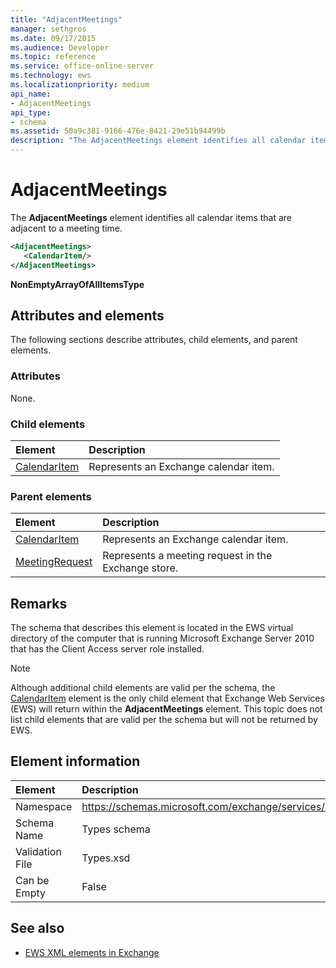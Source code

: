 ```yaml
---
title: "AdjacentMeetings"
manager: sethgros
ms.date: 09/17/2015
ms.audience: Developer
ms.topic: reference
ms.service: office-online-server
ms.technology: ews
ms.localizationpriority: medium
api_name:
- AdjacentMeetings
api_type:
- schema
ms.assetid: 50a9c381-9166-476e-8421-29e51b94499b
description: "The AdjacentMeetings element identifies all calendar items that are adjacent to a meeting time."
---
```


# AdjacentMeetings

The **AdjacentMeetings** element identifies all calendar items that are adjacent to a meeting time. 
  
```xml
<AdjacentMeetings>
   <CalendarItem/>
</AdjacentMeetings>
```

 **NonEmptyArrayOfAllItemsType**
## Attributes and elements

The following sections describe attributes, child elements, and parent elements.
  
### Attributes

None.
  
### Child elements

|**Element**|**Description**|
|:-----|:-----|
|[CalendarItem](calendaritem.md) <br/> |Represents an Exchange calendar item.  <br/> |
   
### Parent elements

|**Element**|**Description**|
|:-----|:-----|
|[CalendarItem](calendaritem.md) <br/> |Represents an Exchange calendar item.  <br/> |
|[MeetingRequest](meetingrequest.md) <br/> |Represents a meeting request in the Exchange store.  <br/> |
   
## Remarks

The schema that describes this element is located in the EWS virtual directory of the computer that is running Microsoft Exchange Server 2010 that has the Client Access server role installed.
  
> [!NOTE]
> Although additional child elements are valid per the schema, the [CalendarItem](calendaritem.md) element is the only child element that Exchange Web Services (EWS) will return within the **AdjacentMeetings** element. This topic does not list child elements that are valid per the schema but will not be returned by EWS. 
  
## Element information

|**Element**|**Description**|
|:-----|:-----|
|Namespace  <br/> |https://schemas.microsoft.com/exchange/services/2006/types  <br/> |
|Schema Name  <br/> |Types schema  <br/> |
|Validation File  <br/> |Types.xsd  <br/> |
|Can be Empty  <br/> |False  <br/> |
   
## See also

- [EWS XML elements in Exchange](ews-xml-elements-in-exchange.md)

